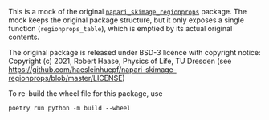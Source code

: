This is a mock of the original
[`napari_skimage_regionprops`](https://github.com/haesleinhuepf/napari-skimage-regionprops)
package. The mock keeps the original package structure, but it only exposes a
single function (`regionprops_table`), which is emptied by its actual original
contents.

The original package is released under BSD-3 licence with copyright notice:
Copyright (c) 2021, Robert Haase, Physics of Life, TU Dresden
(see https://github.com/haesleinhuepf/napari-skimage-regionprops/blob/master/LICENSE)


To re-build the wheel file for this package, use
```
poetry run python -m build --wheel
```
